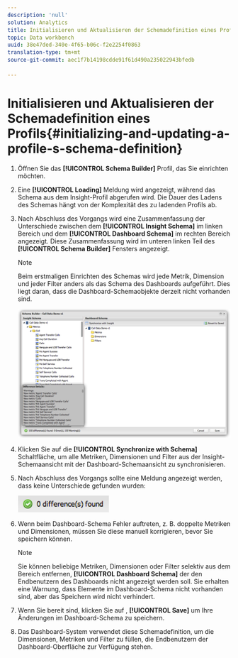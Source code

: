 ```yaml
---
description: 'null'
solution: Analytics
title: Initialisieren und Aktualisieren der Schemadefinition eines Profils
topic: Data workbench
uuid: 38e47ded-340e-4f65-b06c-f2e2254f0863
translation-type: tm+mt
source-git-commit: aec1f7b14198cdde91f61d490a235022943bfedb

---
```



# Initialisieren und Aktualisieren der Schemadefinition eines Profils{#initializing-and-updating-a-profile-s-schema-definition}

1. Öffnen Sie das **[!UICONTROL Schema Builder]** Profil, das Sie einrichten möchten.
1. Eine **[!UICONTROL Loading]** Meldung wird angezeigt, während das Schema aus dem Insight-Profil abgerufen wird. Die Dauer des Ladens des Schemas hängt von der Komplexität des zu ladenden Profils ab.
1. Nach Abschluss des Vorgangs wird eine Zusammenfassung der Unterschiede zwischen dem **[!UICONTROL Insight Schema]** im linken Bereich und dem **[!UICONTROL Dashboard Schema]** im rechten Bereich angezeigt. Diese Zusammenfassung wird im unteren linken Teil des **[!UICONTROL Schema Builder]** Fensters angezeigt.

   >[!NOTE]
   >
   >Beim erstmaligen Einrichten des Schemas wird jede Metrik, Dimension und jeder Filter anders als das Schema des Dashboards aufgeführt. Dies liegt daran, dass die Dashboard-Schemaobjekte derzeit nicht vorhanden sind.

   ![](assets/schema_builder2.png)

1. Klicken Sie auf die **[!UICONTROL Synchronize with Schema]** Schaltfläche, um alle Metriken, Dimensionen und Filter aus der Insight-Schemaansicht mit der Dashboard-Schemaansicht zu synchronisieren.
1. Nach Abschluss des Vorgangs sollte eine Meldung angezeigt werden, dass keine Unterschiede gefunden wurden:

   ![](assets/diff_found.png)

1. Wenn beim Dashboard-Schema Fehler auftreten, z. B. doppelte Metriken und Dimensionen, müssen Sie diese manuell korrigieren, bevor Sie speichern können.

   >[!NOTE]
   >
   >Sie können beliebige Metriken, Dimensionen oder Filter selektiv aus dem Bereich entfernen, **[!UICONTROL Dashboard Schema]** der den Endbenutzern des Dashboards nicht angezeigt werden soll. Sie erhalten eine Warnung, dass Elemente im Dashboard-Schema nicht vorhanden sind, aber das Speichern wird nicht verhindert.

1. Wenn Sie bereit sind, klicken Sie auf , **[!UICONTROL Save]** um Ihre Änderungen im Dashboard-Schema zu speichern.
1. Das Dashboard-System verwendet diese Schemadefinition, um die Dimensionen, Metriken und Filter zu füllen, die Endbenutzern der Dashboard-Oberfläche zur Verfügung stehen.
